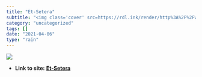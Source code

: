 ```yaml
---
title: "Et-Setera"
subtitle: "<img class='cover' src=https://rdl.ink/render/http%3A%2F%2Fwww.setera.org>"
category: "uncategorized"
tags: []
date: "2021-04-06"
type: "rain"
---
```

<img class="cover" src=https://rdl.ink/render/http%3A%2F%2Fwww.setera.org>


* **Link to site:** **[Et-Setera](http://www.setera.org)**